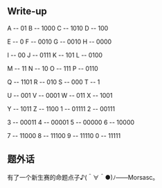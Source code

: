 ## Write-up

A  --  01		B --  1000		C -- 1010		D -- 100

E  --  0		   F --  0010	    G -- 0010	    H -- 0000

I   --  00		 J  --  0111		K -- 101		  L --  0100

M --  11		N --  10 		   O -- 111 		 P --  0110

Q --  1101    R  --  010		  S --  000		 T --  1

U --   001  	V  --  0001	   W --  011		 X -- 1001

Y  --  1011	 Z  --  1100	   1  --  01111    2 --  00111

3  --   00011  4  --  00001    5  --  00000    6 --  10000

7  --   11000  8  --  11100     9 --  11110     0 --  11111

## 题外话       

有了一个新生赛的命题点子♪(＾∀＾●)ﾉ——Morsasc。